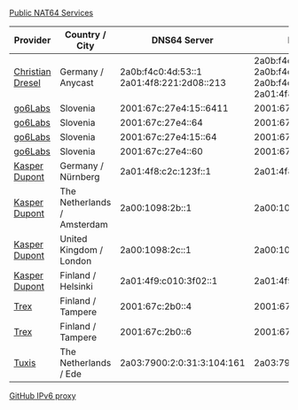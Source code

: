[Public NAT64 Services](https://nat64.xyz/)

<table>
					<thead>
						<tr>
							<th scope="col">Provider</th>
							<th>Country / City</th>
							<th>DNS64 Server</th>
							<th>NAT64 Prefix</th>
							<th>DoH</th>
							<th>DoT</th>
						</tr>
					</thead>
					<tbody>
												<tr>
							<td><a href="https://nat64.dresel.systems/">Christian Dresel</a></td>
							<td>Germany / Anycast</td>
							<td>2a0b:f4c0:4d:53::1<br />
2a01:4f8:221:2d08::213</td>
							<td>2a0b:f4c0:4d:1::/96<br />
2a0b:f4c0:4d:2::/96<br />
2a0b:f4c0:4d:3::/96<br />
2a01:4f8:221:2d08:64:0::/96</td>
							<td></td>
							<td></td>
						</tr>
												<tr>
							<td><a href="https://go6lab.si/current-ipv6-tests/nat64dns64-public-test/">go6Labs</a></td>
							<td>Slovenia</td>
							<td>2001:67c:27e4:15::6411</td>
							<td>2001:67c:27e4:642::/96</td>
							<td></td>
							<td></td>
						</tr>
												<tr>
							<td><a href="https://go6lab.si/current-ipv6-tests/nat64dns64-public-test/">go6Labs</a></td>
							<td>Slovenia</td>
							<td>2001:67c:27e4::64</td>
							<td>2001:67c:27e4:64::/96</td>
							<td></td>
							<td></td>
						</tr>
												<tr>
							<td><a href="https://go6lab.si/current-ipv6-tests/nat64dns64-public-test/">go6Labs</a></td>
							<td>Slovenia</td>
							<td>2001:67c:27e4:15::64</td>
							<td>2001:67c:27e4:1064::/96</td>
							<td></td>
							<td></td>
						</tr>
												<tr>
							<td><a href="https://go6lab.si/current-ipv6-tests/nat64dns64-public-test/">go6Labs</a></td>
							<td>Slovenia</td>
							<td>2001:67c:27e4::60</td>
							<td>2001:67c:27e4:11::/96</td>
							<td></td>
							<td></td>
						</tr>
												<tr>
							<td><a href="https://nat64.net/">Kasper Dupont</a></td>
							<td>Germany / Nürnberg</td>
							<td>2a01:4f8:c2c:123f::1</td>
							<td>2a01:4f8:c2c:123f:64::/96</td>
							<td></td>
							<td>dot.nat64.dk</td>
						</tr>
												<tr>
							<td><a href="https://nat64.net/">Kasper Dupont</a></td>
							<td>The Netherlands / Amsterdam</td>
							<td>2a00:1098:2b::1</td>
							<td>2a00:1098:2b::/96</td>
							<td></td>
							<td>dot.nat64.dk</td>
						</tr>
												<tr>
							<td><a href="https://nat64.net/">Kasper Dupont</a></td>
							<td>United Kingdom / London</td>
							<td>2a00:1098:2c::1</td>
							<td>2a00:1098:2c::/96</td>
							<td></td>
							<td>dot.nat64.dk</td>
						</tr>
												<tr>
							<td><a href="https://nat64.net/">Kasper Dupont</a></td>
							<td>Finland / Helsinki</td>
							<td>2a01:4f9:c010:3f02::1</td>
							<td>2a01:4f9:c010:3f02:64::/96</td>
							<td></td>
							<td>dot.nat64.dk</td>
						</tr>
												<tr>
							<td><a href="http://www.trex.fi/2011/dns64.html">Trex</a></td>
							<td>Finland / Tampere</td>
							<td>2001:67c:2b0::4</td>
							<td>2001:67c:2b0:db32::/96</td>
							<td></td>
							<td></td>
						</tr>
												<tr>
							<td><a href="http://www.trex.fi/2011/dns64.html">Trex</a></td>
							<td>Finland / Tampere</td>
							<td>2001:67c:2b0::6</td>
							<td>2001:67c:2b0:db32:0:1::/96</td>
							<td></td>
							<td></td>
						</tr>
												<tr>
							<td><a href="https://www.tuxis.nl/blog/public-doh-dot-dns64-nat64-service-20191021/">Tuxis</a></td>
							<td>The Netherlands / Ede</td>
							<td>2a03:7900:2:0:31:3:104:161</td>
							<td>2a03:7900:6446::/96</td>
							<td>https://nat64.tuxis.nl/</td>
							<td>nat64.tuxis.nl</td>
						</tr>
											</tbody>
				</table>

[GitHub IPv6 proxy](https://danwin1210.de/github-ipv6-proxy.php)
